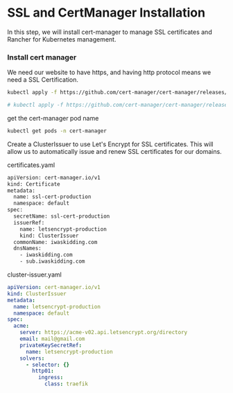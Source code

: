 # SSL and CertManager Installation
In this step, we will install cert-manager to manage SSL certificates and Rancher for Kubernetes management.

### Install cert manager
We need our website to have https, and having http protocol means we need a SSL Certification.


```bash
kubectl apply -f https://github.com/cert-manager/cert-manager/releases/download/v1.15.3/cert-manager.yaml

# kubectl apply -f https://github.com/cert-manager/cert-manager/releases/latest/download/cert-manager.yaml
```

get the cert-manager pod name

```bash
kubectl get pods -n cert-manager
```

Create a ClusterIssuer to use Let's Encrypt for SSL certificates. This will allow us to automatically issue and renew SSL certificates for our domains.

certificates.yaml
```bash
apiVersion: cert-manager.io/v1
kind: Certificate
metadata:
  name: ssl-cert-production
  namespace: default
spec:
  secretName: ssl-cert-production
  issuerRef:
    name: letsencrypt-production
    kind: ClusterIssuer
  commonName: iwaskidding.com
  dnsNames:
    - iwaskidding.com
    - sub.iwaskidding.com
```

cluster-issuer.yaml
```yaml
apiVersion: cert-manager.io/v1
kind: ClusterIssuer
metadata:
  name: letsencrypt-production
  namespace: default
spec:
  acme:
    server: https://acme-v02.api.letsencrypt.org/directory
    email: mail@gmail.com
    privateKeySecretRef:
      name: letsencrypt-production
    solvers:
      - selector: {}
        http01:
          ingress:
            class: traefik
```
